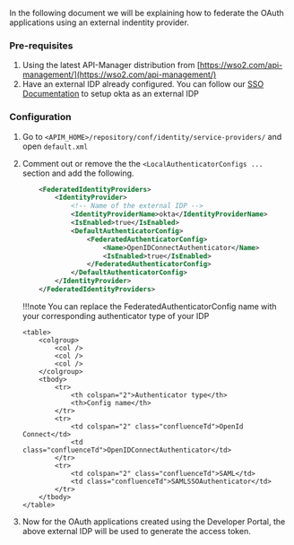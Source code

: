
In the following document we will be explaining how to federate the OAuth applications using an external indentity provider.

### Pre-requisites
1. Using the latest API-Manager distribution from [https://wso2.com/api-management/](https://wso2.com/api-management/)
2. Have an external IDP already configured. You can follow our [SSO Documentation]({{base_path}}/install-and-setup/setup/sso/okta-as-an-external-idp-using-oidc) to setup okta as an external IDP

### Configuration

1. Go to ```<APIM_HOME>/repository/conf/identity/service-providers/``` and open ```default.xml```
2.  Comment out or remove the the ```<LocalAuthenticatorConfigs ...``` section and add the following. 
    ```xml
        <FederatedIdentityProviders>
            <IdentityProvider>
                <!-- Name of the external IDP -->
                <IdentityProviderName>okta</IdentityProviderName>
                <IsEnabled>true</IsEnabled>
                <DefaultAuthenticatorConfig>
                    <FederatedAuthenticatorConfig>
                        <Name>OpenIDConnectAuthenticator</Name>
                        <IsEnabled>true</IsEnabled>
                    </FederatedAuthenticatorConfig>
                </DefaultAuthenticatorConfig>
            </IdentityProvider>
        </FederatedIdentityProviders>
    ```   

    !!!note
        You can replace the FederatedAuthenticatorConfig name with your corresponding authenticator type of your IDP

        <table>
            <colgroup>
                <col />
                <col />
                <col />
            </colgroup>
            <tbody>
                <tr>
                    <th colspan="2">Authenticator type</th>
                    <th>Config name</th>
                </tr>
                <tr>
                    <td colspan="2" class="confluenceTd">OpenId Connect</td>
                    <td class="confluenceTd">OpenIDConnectAuthenticator</td>
                </tr>
                <tr>
                    <td colspan="2" class="confluenceTd">SAML</td>
                    <td class="confluenceTd">SAMLSSOAuthenticator</td>
                </tr>
            </tbody>
        </table>         

3. Now for the OAuth applications created using the Developer Portal, the above external IDP will be used to generate the access token.
